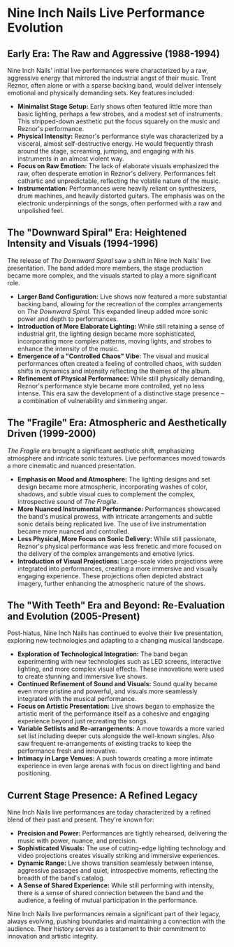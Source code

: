 # Nine Inch Nails Live Performance Evolution

## Early Era: The Raw and Aggressive (1988-1994)

Nine Inch Nails' initial live performances were characterized by a raw, aggressive energy that mirrored the industrial angst of their music. Trent Reznor, often alone or with a sparse backing band, would deliver intensely emotional and physically demanding sets. Key features included:

*   **Minimalist Stage Setup:** Early shows often featured little more than basic lighting, perhaps a few strobes, and a modest set of instruments. This stripped-down aesthetic put the focus squarely on the music and Reznor's performance.
*   **Physical Intensity:** Reznor's performance style was characterized by a visceral, almost self-destructive energy. He would frequently thrash around the stage, screaming, jumping, and engaging with his instruments in an almost violent way.
*   **Focus on Raw Emotion:** The lack of elaborate visuals emphasized the raw, often desperate emotion in Reznor's delivery. Performances felt cathartic and unpredictable, reflecting the volatile nature of the music.
*   **Instrumentation:** Performances were heavily reliant on synthesizers, drum machines, and heavily distorted guitars. The emphasis was on the electronic underpinnings of the songs, often performed with a raw and unpolished feel.

## The "Downward Spiral" Era: Heightened Intensity and Visuals (1994-1996)

The release of *The Downward Spiral* saw a shift in Nine Inch Nails' live presentation. The band added more members, the stage production became more complex, and the visuals started to play a more significant role.

*   **Larger Band Configuration:** Live shows now featured a more substantial backing band, allowing for the recreation of the complex arrangements on *The Downward Spiral*. This expanded lineup added more sonic power and depth to performances.
*   **Introduction of More Elaborate Lighting:** While still retaining a sense of industrial grit, the lighting design became more sophisticated, incorporating more complex patterns, moving lights, and strobes to enhance the intensity of the music.
*   **Emergence of a "Controlled Chaos" Vibe:** The visual and musical performances often created a feeling of controlled chaos, with sudden shifts in dynamics and intensity reflecting the themes of the album.
*   **Refinement of Physical Performance:** While still physically demanding, Reznor's performance style became more controlled, yet no less intense. This era saw the development of a distinctive stage presence – a combination of vulnerability and simmering anger.

## The "Fragile" Era: Atmospheric and Aesthetically Driven (1999-2000)

*The Fragile* era brought a significant aesthetic shift, emphasizing atmosphere and intricate sonic textures. Live performances moved towards a more cinematic and nuanced presentation.

*   **Emphasis on Mood and Atmosphere:** The lighting designs and set design became more atmospheric, incorporating washes of color, shadows, and subtle visual cues to complement the complex, introspective sound of *The Fragile*.
*   **More Nuanced Instrumental Performance:** Performances showcased the band's musical prowess, with intricate arrangements and subtle sonic details being replicated live. The use of live instrumentation became more nuanced and controlled.
*   **Less Physical, More Focus on Sonic Delivery:** While still passionate, Reznor's physical performance was less frenetic and more focused on the delivery of the complex arrangements and emotive lyrics.
*   **Introduction of Visual Projections:** Large-scale video projections were integrated into performances, creating a more immersive and visually engaging experience. These projections often depicted abstract imagery, further enhancing the atmospheric nature of the shows.

## The "With Teeth" Era and Beyond: Re-Evaluation and Evolution (2005-Present)

Post-hiatus, Nine Inch Nails has continued to evolve their live presentation, exploring new technologies and adapting to a changing musical landscape.

*   **Exploration of Technological Integration:**  The band began experimenting with new technologies such as LED screens, interactive lighting, and more complex visual effects. These innovations were used to create stunning and immersive live shows.
*   **Continued Refinement of Sound and Visuals:** Sound quality became even more pristine and powerful, and visuals more seamlessly integrated with the musical performance.
*   **Focus on Artistic Presentation:** Live shows began to emphasize the artistic merit of the performance itself as a cohesive and engaging experience beyond just recreating the songs.
*   **Variable Setlists and Re-arrangements:** A move towards a more varied set list including deeper cuts alongside the well-known singles. Also saw frequent re-arrangements of existing tracks to keep the performance fresh and innovative.
*   **Intimacy in Large Venues:** A push towards creating a more intimate experience in even large arenas with focus on direct lighting and band positioning.

## Current Stage Presence: A Refined Legacy

Nine Inch Nails live performances are today characterized by a refined blend of their past and present. They're known for:

*   **Precision and Power:** Performances are tightly rehearsed, delivering the music with power, nuance, and precision.
*   **Sophisticated Visuals:** The use of cutting-edge lighting technology and video projections creates visually striking and immersive experiences.
*   **Dynamic Range:** Live shows transition seamlessly between intense, aggressive passages and quiet, introspective moments, reflecting the breadth of the band's catalog.
*   **A Sense of Shared Experience:** While still performing with intensity, there is a sense of shared connection between the band and the audience, a feeling of mutual participation in the performance.

Nine Inch Nails live performances remain a significant part of their legacy, always evolving, pushing boundaries and maintaining a connection with the audience. Their history serves as a testament to their commitment to innovation and artistic integrity.
